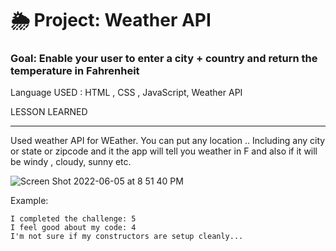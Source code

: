 # 🌦 Project: Weather API

### Goal: Enable your user to enter a city + country and return the temperature in Fahrenheit


Language USED : HTML , CSS , JavaScript, Weather API 

LESSON LEARNED
__________________

Used weather API for WEather. You can put any location .. Including any city or state or zipcode and it the app will tell you weather in F and also if it will be windy , cloudy, sunny etc. 

![Screen Shot 2022-06-05 at 8 51 40 PM](https://user-images.githubusercontent.com/101997718/172077993-27227a78-e619-4936-8e76-20d28dd99580.png)

Example:
```
I completed the challenge: 5
I feel good about my code: 4
I'm not sure if my constructors are setup cleanly...
